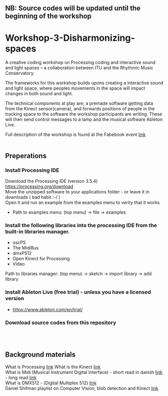 ## NB: Source codes will be updated until the beginning of the workshop

# Workshop-3-Disharmonizing-spaces

A creative coding workshop on Processing coding and interactive sound and light spaces – a collaboration between ITU and the Rhythmic Music Conservatory.

The frameworks for this workshop builds upons creating a interactive sound and light space, where peoples movements in the space will impact changes in both sound and light. 

The technical components at play are; a premade software getting data from the Kinect sensor(camera), and forwards positions of people in the tracking space to the software the workshop participants are writing. These will then send control messages to a lamp and the musical software Ableton Live.

Full description of the workshop is found at the Fabebook event [link](https://fb.me/e/1bkFva4xd)<br><br>

## Preperations
### Install Processing IDE
Download the Processing IDE (version 3.5.4) https://processing.org/download<br>
Move the unzipped software to your applications folder - or leave it in downloads ( bad habit :-/ )<br>
Open it and run an example from the examples menu to verity that it works<br>
- Path to examples menu: (top menu) -> file -> examples<br>

### Install the following libraries into the processing IDE from the built-in libraries manager.
- oscP5
- The MidiBus
- dmxP512
- Open Kinect for Processing
- Video

Path to libraries manager: (top menu) -> sketch -> import library -> add library

### Install Ableton Live (free trial) - unless you have a licensed version
- https://www.ableton.com/en/trial/

### Download source codes from this repository
<br><br>
## Background materials
What is Processing [link](https://processing.org/)
What is the Kinect [link](https://www.youtube.com/watch?v=QmVNgdapJJM&list=PLRqwX-V7Uu6ZMlWHdcy8hAGDy6IaoxUKf&ab_channel=TheCodingTrain)<br>
What is Midi (Musical Instrument Digital Interface) - short read in danish [link](https://da.wikipedia.org/wiki/MIDI) - long read [link](https://en.wikipedia.org/wiki/MIDI)<br>
What is DMX512 - (Digital Multiplex 512) [link](https://www.learnstagelighting.com/what-is-dmx-512/)<br>
Daniel Shifman playlist on Computer Vision, blob detection and Kinect [link](https://www.youtube.com/watch?v=nCVZHROb_dE&list=PLRqwX-V7Uu6aG2RJHErXKSWFDXU4qo_ro&index=2&ab_channel=TheCodingTrain)<br>

